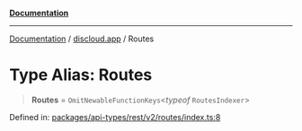 [**Documentation**](../../README.md)

***

[Documentation](../../packages.md) / [discloud.app](../README.md) / Routes

# Type Alias: Routes

> **Routes** = `OmitNewableFunctionKeys`\<*typeof* `RoutesIndexer`\>

Defined in: [packages/api-types/rest/v2/routes/index.ts:8](https://github.com/discloud/discloud.app/blob/5b4e3fe9c701f0b4f5ffa4246f463403d1e47fa1/packages/api-types/rest/v2/routes/index.ts#L8)
